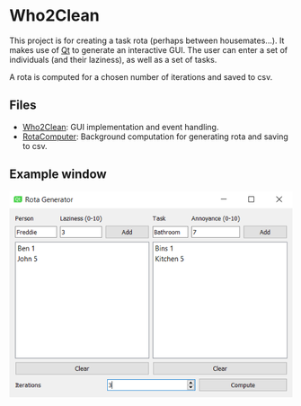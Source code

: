 # Who2Clean

This project is for creating a task rota (perhaps between housemates...). It makes use of [Qt](https://www.qt.io/) to generate an interactive GUI. 
The user can enter a set of individuals (and their laziness), as well as a set of tasks.

A rota is computed for a chosen number of iterations and saved to csv.

## Files
- [Who2Clean](Who2Clean/who2clean.cpp): GUI implementation and event handling.
- [RotaComputer](Who2Clean/rotacomputer.cpp): Background computation for generating rota and saving to csv.

## Example window
![Example image](example.png) 